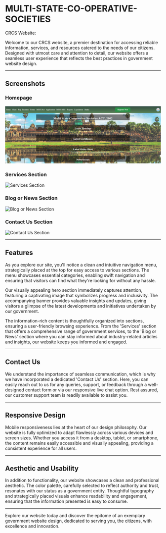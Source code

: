 # MULTI-STATE-CO-OPERATIVE-SOCIETIES
CRCS Website:

Welcome to our CRCS website, a premier destination for accessing reliable information, services, and resources catered to the needs of our citizens. Designed with utmost care and attention to detail, our website offers a seamless user experience that reflects the best practices in government website design.

---

## Screenshots

### Homepage
![Homepage](screenshots/homepage.png)

### Services Section
![Services Section](screenshots/services-section.png)

### Blog or News Section
![Blog or News Section](screenshots/blog-section.png)

### Contact Us Section
![Contact Us Section](screenshots/contact-us-section.png)

---

## Features

As you explore our site, you'll notice a clean and intuitive navigation menu, strategically placed at the top for easy access to various sections. The menu showcases essential categories, enabling swift navigation and ensuring that visitors can find what they're looking for without any hassle.

Our visually appealing hero section immediately captures attention, featuring a captivating image that symbolizes progress and inclusivity. The accompanying banner provides valuable insights and updates, giving visitors a glimpse of the latest developments and initiatives undertaken by our government.

The information-rich content is thoughtfully organized into sections, ensuring a user-friendly browsing experience. From the 'Services' section that offers a comprehensive range of government services, to the 'Blog or News' section where you can stay informed about industry-related articles and insights, our website keeps you informed and engaged.

---

## Contact Us

We understand the importance of seamless communication, which is why we have incorporated a dedicated 'Contact Us' section. Here, you can easily reach out to us for any queries, support, or feedback through a well-designed contact form or via our responsive live chat option. Rest assured, our customer support team is readily available to assist you.

---

## Responsive Design

Mobile responsiveness lies at the heart of our design philosophy. Our website is fully optimized to adapt flawlessly across various devices and screen sizes. Whether you access it from a desktop, tablet, or smartphone, the content remains easily accessible and visually appealing, providing a consistent experience for all users.

---

## Aesthetic and Usability

In addition to functionality, our website showcases a clean and professional aesthetic. The color palette, carefully selected to reflect authority and trust, resonates with our status as a government entity. Thoughtful typography and strategically placed visuals enhance readability and engagement, ensuring that the information presented is easy to consume.

---

Explore our website today and discover the epitome of an exemplary government website design, dedicated to serving you, the citizens, with excellence and innovation.
